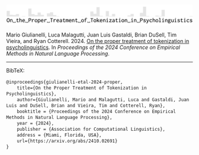 ![](./titlebox.png)

Mario Giulianelli, Luca Malagutti, Juan Luis Gastaldi, Brian DuSell, Tim Vieira, and Ryan Cotterell. 2024.
[On the proper treatment of tokenization in psycholinguistics](https://arxiv.org/abs/2410.02691).
In _Proceedings of the 2024 Conference on Empirical Methods in Natural Language Processing_.

----------

BibTeX:
```
@inproceedings{giulianelli-etal-2024-proper,
    title={On the Proper Treatment of Tokenization in Psycholinguistics},
    author={Giulianelli, Mario and Malagutti, Luca and Gastaldi, Juan Luis and DuSell, Brian and Vieira, Tim and Cotterell, Ryan},
    booktitle = {Proceedings of the 2024 Conference on Empirical Methods in Natural Language Processing},
    year = {2024},
    publisher = {Association for Computational Linguistics},
    address = {Miami, Florida, USA},
    url={https://arxiv.org/abs/2410.02691}
}
```
